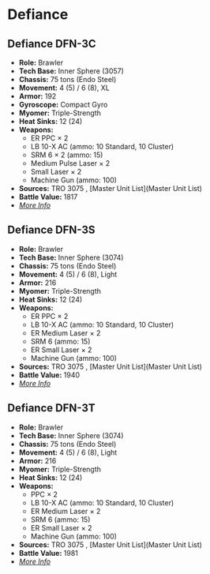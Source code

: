 # Defiance 

## Defiance DFN-3C 

- **Role:** Brawler 
- **Tech Base:** Inner Sphere (3057) 
- **Chassis:** 75 tons (Endo Steel) 
- **Movement:** 4 (5) / 6 (8), XL 
- **Armor:** 192 
- **Gyroscope:** Compact Gyro 
- **Myomer:** Triple-Strength 
- **Heat Sinks:** 12 (24) 
- **Weapons:** 
  - ER PPC × 2 
  - LB 10-X AC (ammo: 10 Standard, 10 Cluster) 
  - SRM 6 × 2 (ammo: 15) 
  - Medium Pulse Laser × 2 
  - Small Laser × 2 
  - Machine Gun (ammo: 100) 
- **Sources:** TRO 3075 , [Master Unit List](Master Unit List) 
- **Battle Value:** 1817 
- [*More Info*](defiance/defiance_dfn-3c.md) 

## Defiance DFN-3S 

- **Role:** Brawler 
- **Tech Base:** Inner Sphere (3074) 
- **Chassis:** 75 tons (Endo Steel) 
- **Movement:** 4 (5) / 6 (8), Light 
- **Armor:** 216 
- **Myomer:** Triple-Strength 
- **Heat Sinks:** 12 (24) 
- **Weapons:** 
  - ER PPC × 2 
  - LB 10-X AC (ammo: 10 Standard, 10 Cluster) 
  - ER Medium Laser × 2 
  - SRM 6 (ammo: 15) 
  - ER Small Laser × 2 
  - Machine Gun (ammo: 100) 
- **Sources:** TRO 3075 , [Master Unit List](Master Unit List) 
- **Battle Value:** 1940 
- [*More Info*](defiance/defiance_dfn-3s.md) 

## Defiance DFN-3T 

- **Role:** Brawler 
- **Tech Base:** Inner Sphere (3074) 
- **Chassis:** 75 tons (Endo Steel) 
- **Movement:** 4 (5) / 6 (8), Light 
- **Armor:** 216 
- **Myomer:** Triple-Strength 
- **Heat Sinks:** 12 (24) 
- **Weapons:** 
  - PPC × 2 
  - LB 10-X AC (ammo: 10 Standard, 10 Cluster) 
  - ER Medium Laser × 2 
  - SRM 6 (ammo: 15) 
  - ER Small Laser × 2 
  - Machine Gun (ammo: 100) 
- **Sources:** TRO 3075 , [Master Unit List](Master Unit List) 
- **Battle Value:** 1981 
- [*More Info*](defiance/defiance_dfn-3t.md) 

